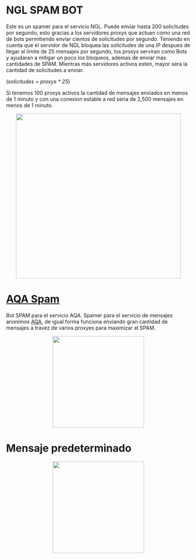 # NGL SPAM BOT

Este es un spamer para el servicio NGL. Puede enviar hasta 200 solicitudes por segundo, esto gracias a los servidores proxys que actuan como una red de bots permitiendo enviar cientos de solicitudes por segundo.
Teniendo en cuenta que el servidor de NGL bloquea las solicitudes de una IP despues de llegar al limite de 25 mensajes por segundo, los proxys serviran como Bots y ayudaran a mitigar un poco los bloqueos, ademas de enviar más cantidades de SPAM.
Mientras más servidores activos esten, mayor sera la cantidad de solicitudes a enviar.

(*solicitudes = proxys * 25*)

Si tenemos 100 proxys activos la cantidad de mensajes enviados en menos de 1 minuto y con una conexion estable a red seria de 2,500 mensajes en menos de 1 minuto.

<p align="center">
    <img src='https://github.com/user-attachments/assets/ce81ad2d-5d58-4c8a-a0de-7dab649cd9ea' width=450>
</p>

# <a href='/aqa-spam/'>AQA Spam</a>
Bot SPAM para el servicio AQA. Spamer para el servicio de mensajes anonimos <a href='https://aqa.link'>AQA</a>, de igual forma funciona enviando gran cantidad de mensajes a travez de varios proxyes para maximizar el SPAM.
<p align="center">
    <img src='https://github.com/user-attachments/assets/bd5a208f-5af2-4cab-af5b-71c85a59c793' width=250>
</p>

# Mensaje predeterminado
<p align="center">
    <img src='https://github.com/user-attachments/assets/9a13e3d6-bb47-41e7-8923-e82886a00668' width=250>
</p>
